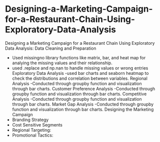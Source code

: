 # Designing-a-Marketing-Campaign-for-a-Restaurant-Chain-Using-Exploratory-Data-Analysis
Designing a Marketing Campaign for a Restaurant Chain Using Exploratory Data Analysis:
Data Cleaning and Preparation
- Used missingno library functions like matrix, bar, and heat map for analying the missing values and their relationship.
- used .replace and np.nan to handle missing values or wrong entries 
Exploratory Data Analysis
-used bar charts and seaborn heatmap to check the distributions and correlation between variables. 
Regional Analysis
-Conducted through groupby function and visualization through bar charts. 
Customer Preference Analysis
-Conducted through groupby function and visualization through bar charts.
Competitive Analysis
-Conducted through groupby function and visualization through bar charts.
Market Gap Analysis
-Conducted through groupby function and visualization through bar charts.
Designing the Marketing Campaign
- Branding Strategy
- Cost Sensitive Segments
- Regional Targeting:
- Promotional Tactics: 
